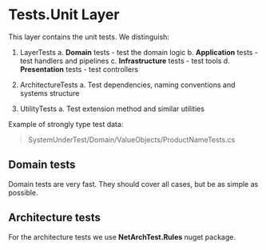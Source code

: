 ﻿# Tests.Unit Layer

This layer contains the unit tests. We distinguish:

1. LayerTests
	a. **Domain** tests - test the domain logic
	b. **Application** tests - test handlers and pipelines
	c. **Infrastructure** tests - test tools
	d. **Presentation** tests - test controllers

2. ArchitectureTests
	a. Test dependencies, naming conventions and systems structure

3. UtilityTests
	a. Test extension method and similar utilities

Example of strongly type test data:
> SystemUnderTest/Domain/ValueObjects/ProductNameTests.cs

## Domain tests

Domain tests are very fast. They should cover all cases, but be as simple as possible.

## Architecture tests

For the architecture tests we use **NetArchTest.Rules** nuget package.